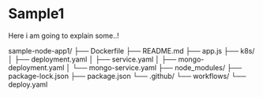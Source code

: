 # Sample1
Here i am going to explain some..!

sample-node-app1/
├── Dockerfile
├── README.md
├── app.js
├── k8s/
│   ├── deployment.yaml
│   ├── service.yaml
│   ├── mongo-deployment.yaml
│   └── mongo-service.yaml
├── node_modules/
├── package-lock.json
├── package.json
└── .github/
    └── workflows/
        └── deploy.yaml

